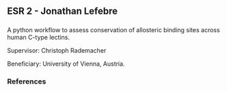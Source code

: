 ## ESR 2 - Jonathan Lefebre
### 
A python workflow to assess conservation of allosteric binding sites across human C-type lectins. 

Supervisor: Christoph Rademacher

Beneficiary: University of Vienna, Austria.  

### References
